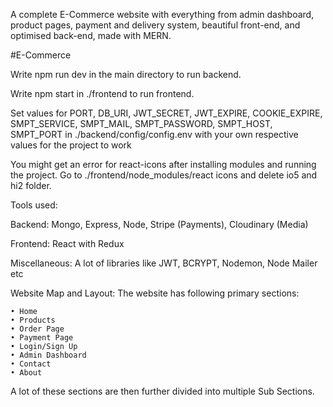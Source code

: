  A complete E-Commerce website with everything from admin dashboard, product pages, payment and delivery system, beautiful front-end, and optimised back-end, made with MERN.

#E-Commerce

Write npm run dev in the main directory to run backend.

Write npm start in ./frontend to run frontend.

Set values for PORT, DB_URI, JWT_SECRET, JWT_EXPIRE, COOKIE_EXPIRE, SMPT_SERVICE, SMPT_MAIL, SMPT_PASSWORD, SMPT_HOST, SMPT_PORT in ./backend/config/config.env with your own respective values for the project to work

You might get an error for react-icons after installing modules and running the project. Go to ./frontend/node_modules/react icons and delete io5 and hi2 folder.

Tools used:

Backend: Mongo, Express, Node, Stripe (Payments), Cloudinary (Media)

Frontend: React with Redux

Miscellaneous: A lot of libraries like JWT, BCRYPT, Nodemon, Node Mailer etc

Website Map and Layout:
The website has following primary sections:

    • Home
    • Products
    • Order Page
    • Payment Page
    • Login/Sign Up
    • Admin Dashboard
    • Contact
    • About
A lot of these sections are then further divided into multiple Sub Sections.


